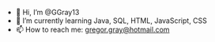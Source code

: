 - 👋 Hi, I’m @GGray13
- 🌱 I’m currently learning Java, SQL, HTML, JavaScript, CSS
- 📫 How to reach me: gregor.gray@hotmail.com
